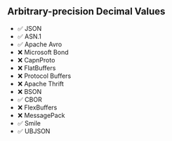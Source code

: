 ## Arbitrary-precision Decimal Values

* :white_check_mark: JSON
* :white_check_mark: ASN.1
* :white_check_mark: Apache Avro
* :x: Microsoft Bond
* :x: CapnProto
* :x: FlatBuffers
* :x: Protocol Buffers
* :x: Apache Thrift
* :x: BSON
* :white_check_mark: CBOR
* :x: FlexBuffers
* :x: MessagePack
* :white_check_mark: Smile
* :white_check_mark: UBJSON


